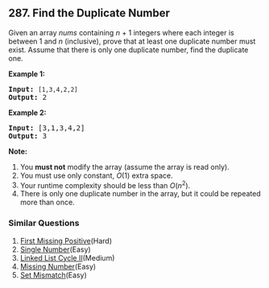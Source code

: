 ## 287. Find the Duplicate Number

<p>Given an array <i>nums</i> containing <i>n</i> + 1 integers where each integer is between 1 and <i>n</i> (inclusive), prove that at least one duplicate number must exist. Assume that there is only one duplicate number, find the duplicate one.</p>

<p><b>Example 1:</b></p>

<pre>
<b>Input:</b> <code>[1,3,4,2,2]</code>
<b>Output:</b> 2
</pre>

<p><b>Example 2:</b></p>

<pre>
<b>Input:</b> [3,1,3,4,2]
<b>Output:</b> 3</pre>

<p><b>Note:</b></p>

<ol>
	<li>You <b>must not</b> modify the array (assume the array is read only).</li>
	<li>You must use only constant, <i>O</i>(1) extra space.</li>
	<li>Your runtime complexity should be less than <em>O</em>(<em>n</em><sup>2</sup>).</li>
	<li>There is only one duplicate number in the array, but it could be repeated more than once.</li>
</ol>


### Similar Questions
  1. [First Missing Positive](https://github.com/openset/leetcode/tree/master/solution/first-missing-positive)(Hard)
  1. [Single Number](https://github.com/openset/leetcode/tree/master/solution/single-number)(Easy)
  1. [Linked List Cycle II](https://github.com/openset/leetcode/tree/master/solution/linked-list-cycle-ii)(Medium)
  1. [Missing Number](https://github.com/openset/leetcode/tree/master/solution/missing-number)(Easy)
  1. [Set Mismatch](https://github.com/openset/leetcode/tree/master/solution/set-mismatch)(Easy)
